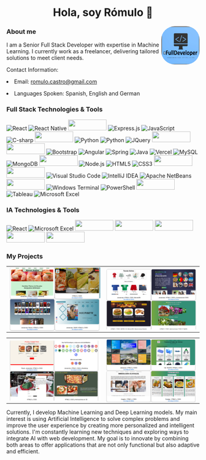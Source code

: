 <div align="center">
<h1 align="center">Hola, soy Rómulo 👋</h1>
<img align="right" height="100" width="100" src="https://github.com/romulofull/logo/blob/main/fototo.png?raw=true" alt="Rómulo's Logo" style="border-radius: 35px;"/></div>
<h3> About me </h3>
<p> I am a Senior Full Stack Developer with expertise in Machine Learning. I currently work as a freelancer, delivering tailored solutions to meet client needs.</p> <p>Contact Information:</p> <li> Email: <a href="mailto:romulo.castro@gmail.com">romulo.castro@gmail.com</a> </li> <p><li>Languages Spoken: Spanish, English and German </li> </p> 

<h3>Full Stack Technologies & Tools </h3> <div> <img height="28" width="100" alt="React" src="https://img.shields.io/badge/React-20232A?style=for-the-badge&logo=react&logoColor=61DAFB"/> <img height="28" width="100" alt="React Native" src="https://img.shields.io/badge/React_Native-20232A?style=for-the-badge&logo=react&logoColor=61DAFB"/> <img height="28" width="100" src="https://img.shields.io/badge/expo-1C1E24?style=for-the-badge&logo=expo&logoColor=#D04A37"/> <img height="28" width="100" alt="Express.js" src="https://img.shields.io/badge/express.js-%23404d59.svg?style=for-the-badge&logo=express&logoColor=%2361DAFB"/> <img height="28" width="100" alt="JavaScript" src="https://img.shields.io/badge/javascript-%23323330.svg?style=for-the-badge&logo=javascript&logoColor=%23F7DF1E"/> <img  height="28" width="100" alt="C-sharp" src="https://img.shields.io/badge/C%23-239120?style=for-the-badge&logo=c-sharp&logoColor=white&format=svg"/> 	<img height="28" width="100" src="https://img.shields.io/badge/.NET-5C2D91?style=for-the-badge&logo=.net&logoColor=white"> <img height="28" width="100" alt="Python" src="https://img.shields.io/badge/Python-14354C?style=for-the-badge&logo=python&logoColor=white"/> <img height="28" width="100" alt="Python" src="https://img.shields.io/badge/Django-092E20?style=for-the-badge&logo=django&logoColor=white"> <img height="28" width="100" alt="JQuery" src="https://img.shields.io/badge/jQuery-0769AD?style=for-the-badge&logo=jquery&logoColor=white"/> <img height="28" width="100" alto="TypeScript" src="https://img.shields.io/badge/TypeScript-007ACC?style=for-the-badge&logo=typescript&logoColor=white"> <img height="28" width="100" alto="Redux" src="https://img.shields.io/badge/Redux-593D88?style=for-the-badge&logo=redux&logoColor=white"/> <img height="28" width="100"  alt="Bootstrap" src= "https://img.shields.io/badge/Bootstrap-563D7C?style=for-the-badge&logo=bootstrap&logoColor=white"/> <img height="28" width="100" alt="Angular" src= "https://img.shields.io/badge/Angular-DD0031?style=for-the-badge&logo=angular&logoColor=white"> <img height="28" width="100" alt="Spring" src="https://img.shields.io/badge/Spring-6DB33F?style=for-the-badge&logo=spring&logoColor=white"/> <img alt="Java" height="28" width="100"  src="https://img.shields.io/badge/Java-ED8B00?style=for-the-badge&logo=java&logoColor=white"/> <img height="28" width="100"  alt="Vercel" src="https://img.shields.io/badge/Vercel-000000?style=for-the-badge&logo=vercel&logoColor=white"/>  <img height="28" width="100" alt="MySQL" src="https://img.shields.io/badge/MySQL-00000F?style=for-the-badge&logo=mysql&logoColor=white"/> <img height="28" width="100" alt="MongoDB" src="https://img.shields.io/badge/MongoDB-%234ea94b.svg?style=for-the-badge&logo=mongodb&logoColor=white"/> 	<img height="28" width="100" src="https://img.shields.io/badge/Microsoft_SQL_Server-CC2927?style=for-the-badge&logo=microsoft-sql-server&logoColor=white"> <img height="28" width="100"  alt="Node.js" src="https://img.shields.io/badge/node.js-%2343853D.svg?style=for-the-badge&logo=node-dot-js&logoColor=white"/> <img height="28" width="100" alt="HTML5" src="https://img.shields.io/badge/html5-%23E34F26.svg?style=for-the-badge&logo=html5&logoColor=white"/> <img height="28" width="100" alt="CSS3" src="https://img.shields.io/badge/css3-%231572B6.svg?style=for-the-badge&logo=css3&logoColor=white"/>  <img height="28" width="100" alto="SASS" src="https://img.shields.io/badge/Sass-CC6699?style=for-the-badge&logo=sass&logoColor=white"/>  <img height="28" width="100" src="https://img.shields.io/badge/Jest-323330?style=for-the-badge&logo=Jest&logoColor=white">  <img height="28" width="100" alt="Visual Studio Code" src="https://img.shields.io/badge/Visual_Studio_Code-0078D4?style=for-the-badge&logo=visual%20studio%20code&logoColor=white"/> <img height="28" width="100" alt="IntelliJ IDEA" src="https://img.shields.io/badge/IntelliJ_IDEA-000000.svg?style=for-the-badge&logo=intellij-idea&logoColor=white"/> <img height="28" width="100" alt="Apache NetBeans" src="https://img.shields.io/badge/apache%20netbeans-1B6AC6?style=for-the-badge&logo=apache%20netbeans%20IDE&logoColor=white"/> <img height="28" width="100" src="https://img.shields.io/badge/Visual_Studio-5C2D91?style=for-the-badge&logo=visual%20studio&logoColor=white"> <img height="28" width="100" alt="Windows Terminal" src="https://img.shields.io/badge/windows%20terminal-4D4D4D?style=for-the-badge&logo=windows%20terminal&logoColor=white"/> <img height="28" width="100"  alt="PowerShell" src="https://img.shields.io/badge/powershell-5391FE?style=for-the-badge&logo=powershell&logoColor=white"/> 	<img height="28" width="100" src="https://img.shields.io/badge/Jira-0052CC?style=for-the-badge&logo=Jira&logoColor=white"> <img height="28" width="100"  alt="Tableau" src="https://img.shields.io/badge/Tableau-E97627?style=for-the-badge&logo=Tableau&logoColor=white"/> <img height="28" width="100"  alt="Microsoft Excel" src="https://img.shields.io/badge/Microsoft_Excel-217346?style=for-the-badge&logo=microsoft-excel&logoColor=white"/> 

<h3>IA Technologies & Tools </h3> <div> <img height="28" width="100" alt="React" src="https://img.shields.io/badge/pandas-%23150458.svg?style=for-the-badge&logo=pandas&logoColor=white)"/>  <img height="28" width="100"  alt="Microsoft Excel" src="https://img.shields.io/badge/numpy-%23013243.svg?style=for-the-badge&logo=numpy&logoColor=white"/> <img height="28" width="100" src="https://img.shields.io/badge/Matplotlib-%23ffffff.svg?style=for-the-badge&logo=Matplotlib&logoColor=black&color=008000"/> <img height="28" width="100" src="https://img.shields.io/badge/jupyter-%23FA0F00.svg?style=for-the-badge&logo=jupyter&logoColor=white"> <img height="28" width="100" src="https://img.shields.io/badge/scikit--learn-%23F7931E.svg?style=for-the-badge&logo=scikit-learn&logoColor=white"> <img height="28" width="100" src="https://img.shields.io/badge/Kaggle-035a7d?style=for-the-badge&logo=kaggle&logoColor=white"/> <img height="28" width="100" src="https://img.shields.io/badge/PyTorch-%23EE4C2C.svg?style=for-the-badge&logo=PyTorch&logoColor=white"</div>
    
<h3>My Projects</h3>
<table>
<tr>
<td width="50%">
<div align="center">
<img align="center"  src="https://github.com/romulofull/romulofotos1/blob/main/foto1.png?raw=true" alt="Portfolio of Projects"/>
</div>                                                                                    
</td>
<td width="50%">
<div align="center">                                       
<img align="center"  src="https://github.com/romulofull/fotoProyectos2/blob/main/Captura%20de%20pantalla%20(324).png?raw=true" alt="Portfolio of Projects" />
</div>      
</td>
</table>  
<table>
<td width="50%">
<div align="center">
<img align="center" src="https://github.com/romulofull/fotoProyecto3/blob/main/Captura%20de%20pantalla%20(315).png?raw=true" alt="Portfolio of Projects" />
</div>                                                                               
</td>    
<td width="50%">
<div align="center">
<img align="center" src="https://github.com/romulofull/FotoProjecto4/blob/main/Captura%20de%20pantalla%20(387).png" />
</div>                                                                               
</td>         
</table>  
    Currently, I develop Machine Learning and Deep Learning models. My main interest is using Artificial Intelligence to solve complex problems and improve the user experience by creating more personalized and intelligent solutions. I'm constantly learning new techniques and exploring ways to integrate AI with web development. My goal is to innovate by combining both areas to offer applications that are not only functional but also adaptive and efficient.</p>


